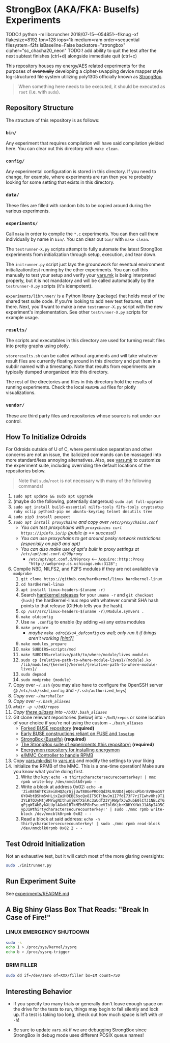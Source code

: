 # StrongBox (AKA/FKA: Buselfs) Experiments

TODO:!
python -m libcruncher 2018/07-15--054851--flknug -xf flakesize=8192 fpn=128 iops=1k medium=ram order=sequential filesystem=f2fs isBaseline=False backstore="strongbox" cipher="sc_chacha20_neon"
TODO:! add ability to quit the test after the next subtest finishes (ctrl+d) alongside immediate quit (ctrl+c)

This repository houses my energy/AES related experiments for the purposes of ~~eventually~~ developing a cipher-swapping device mapper style log-structured file system utilizing poly1305 officially known as [StrongBox](https://git.xunn.io/research/buselfs).

> When something here needs to be executed, it should be executed as `root` (i.e. with `sudo`).

## Repository Structure

The structure of this repository is as follows:

### `bin/`

Any experiment that requires compilation will have said compilation yielded here. You can clear out this directory with `make clean`.

### `config/`

Any experimental configuration is stored in this directory. If you need to change, for example, where experiments are run then you're probably looking for some setting that exists in this directory.

### `data/`

These files are filled with random bits to be copied around during the various experiments.

### `experiments/`

Call `make` in order to compile the `*.c` experiments. You can then call them individually by name in `bin/`. You can clear out `bin/` with `make clean`.

The `testrunner-X.py` scripts attempt to fully automate the latest StrongBox experiments from initialization through setup, execution, and tear down.

The `initrunner.py` script just lays the groundwork for eventual environment initialization/test running by the other experiments. You can call this manually to test your setup and verify your [vars.mk](config/vars.mk-dist) is being interpreted properly, but it is not mandatory and will be called automatically by the `testrunner-X.py` scripts (it's idempotent).

`experiments/librunner/` is a Python library (package) that holds most of the shared test suite code. If you're looking to add new test features, start there. Next, you'll want to make a new `testrunner-X.py` script with the new experiment's implementation. See other `testrunner-X.py` scripts for example usage.

### `results/`

The scripts and executables in this directory are used for turning result files into pretty graphs using plotly.

`storeresults.sh` can be called without arguments and will take whatever result files are currently floating around in this directory and put them in a subdir named with a timestamp. Note that results from experiments are typically dumped unorganized into this directory.

The rest of the directories and files in this directory hold the results of running experiments. Check the local `README.md` files for plotly visualizations.

### `vendor/`

These are third party files and repositories whose source is not under our control.

## How To Initialize Odroids

For Odroids outside of U of C, where permission separation and other concerns are not an issue, the italicized commands can be massaged into more standard/less annoying alternatives. Also, see [vars.mk](config/vars.mk-dist) to customize the experiment suite, including overriding the default locations of the repositories below.

> Note that `sudo`/`root` is not necessary with many of the following commands!

1. `sudo apt update && sudo apt upgrade`
2. (maybe do the following, potentially dangerous) `sudo apt full-upgrade`
3. `sudo apt install build-essential nilfs-tools f2fs-tools cryptsetup ruby xclip python3-pip ne ubuntu-keyring telnet dnsutils tree`
4. `sudo pip3 install pexpect`
4. *`sudo apt install proxychains` and copy over `/etc/proxychains.conf`*
    - *You can test proxychains with `proxychains curl https://ipinfo.io/ip` (public ip == success!)*
    - *You can use proxychains to get around pesky network restrictions (especially on pip3 and apt)*
    - *You can also make use of apt's built in proxy settings at `/etc/apt/apt.conf.d/99proxy`*
        - `/etc/apt/apt.conf.d/99proxy` <-- `Acquire::http::Proxy "http://webproxy.cs.uchicago.edu:3128";`
4. Compile NBD, NILFS2, and F2FS modules if they are not available via `modprobe`
    1. `git clone https://github.com/hardkernel/linux hardkernel-linux`
    2. `cd hardkernel-linux`
    3. `apt install linux-headers-$(uname -r)`
    4. Search [hardkernel releases](https://github.com/hardkernel/linux/releases) for your `uname -r` and `git checkout {hash}` the hardkernel-linux repo with whatever commit SHA hash points to that release (GitHub tells you the hash).
    5. `cp /usr/src/linux-headers-$(uname -r)/Module.symvers .`
    6. `make oldconfig`
    7. Use `ne .config` to enable (by adding `=m`) any extra modules
    8. `make prepare`
        * *maybe `make odroidxu4_defconfig` as well; only run it if things aren't working [[hint?]](https://wiki.odroid.com/odroid-xu4/software/building_kernel#y)*
    9. `make modules_prepare`
    10. `make SUBDIRS=scripts/mod`
    11. `make SUBDIRS=relative/path/to/where/module/lives modules`
    12. `sudo cp {relative-path-to-where-module-lives}/{module}.ko /lib/modules/{kernel}/kernel/{relative-path-to-where-module-lives}/`
    13. `sudo depmod`
    14. `sudo modprobe {module}`
5. Copy over `~/.ssh` (you may also have to configure the OpenSSH server @ `/etc/ssh/sshd_config` and `~/.ssh/authorized_keys`)
5. *Copy over `~/marshaller`*
6. *Copy over `~/.bash_aliases`*
7. *`mkdir -p ~/bd3/repos`*
8. *Copy [these aliases](https://git.xunn.io/snippets/4) into `~/bd3/.bash_aliases`*
9. Git clone relevant repositories (below) into `~/bd3/repos` or some location of your choice if you're not using the custom `~./bash_aliases`
    - [Forked BUSE repository](https://github.com/Xunnamius/BUSE) **(required)**
    - [Early BUSE constructions reliant on FUSE and `losetup`](https://git.xunn.io/research/buse-fuse-losetup)
    - [StrongBox (Buselfs)](https://git.xunn.io/research/buselfs) **(required)**
    - [The StrongBox suite of experiments (this repository)](https://git.xunn.io/research/buselfs-experiments) **(required)**
    - [Energymon repository for installing energymon](https://github.com/energymon/energymon)
    - [e/MMC Controller to handle RPMB](https://git.kernel.org/pub/scm/linux/kernel/git/cjb/mmc-utils.git/)
10. Copy [vars.mk-dist](config/vars.mk-dist) to [vars.mk](config/vars.mk-dist) and modify the settings to your liking
11. Initialize the RPMB of the MMC. This is a one-time operation! Make sure you know what you're doing first.
    1. Write the key: `echo -n thirtycharactersecurecounterkey! | mmc rpmb write-key /dev/mmcblk0rpmb -`
    2. Write a block at address 0x02: `echo -n 'ZivBE56hTKi8eiEHQZqrGjjUwT80GePRO0Qd2RL9UUD4jeQ0csPbXr8VUHmGS76YO4btBSHm5vHLjxZaiH0EBE6scQx8IT5GTjbwJm1I7fdI73F7riTIwhvHhs9T13YLBTQJyMtjAMYugNIthumjBKfXSlKc3aUdf23YjRWpfXJwXubE0lCTJ1NELZTGgPjgWI4bBykXLUplAGoN1BTkMEh6P8hFseueVIbl6KjbrK8HYXfWiJ1A6pI4O5CypJ1Wthirtycharactersecurecounterkey!' | sudo ./mmc rpmb write-block /dev/mmcblk0rpmb 0x02 - -`
    3. Read a block at said address:  `echo -n thirtycharactersecurecounterkey! | sudo ./mmc rpmb read-block /dev/mmcblk0rpmb 0x02 2 - -`

## Test Odroid Initialization

Not an exhaustive test, but it will catch most of the more glaring oversights:

```bash
sudo ./initrunner.py
```

## Run Experiment Suite

See [experiments/README.md](experiments/README.md)

## A Big Shiny Glass Box That Reads: "Break In Case of Fire!"

### LINUX EMERGENCY SHUTDOWN

```bash
sudo -s
echo 1 > /proc/sys/kernel/sysrq
echo b > /proc/sysrq-trigger
```

### BRIM FILLER

```bash
sudo dd if=/dev/zero of=XXX/filler bs=1M count=750
```

## Interesting Behavior

- If you specify too many trials or generally don't leave enough space on the drive for the tests to run, things may begin to fail silently and lock up. If a test is taking too long, check out how much space is left with `df -h`!

- Be sure to update `vars.mk` if we are debugging StrongBox since StrongBox in debug mode uses different POSIX queue names!
